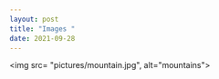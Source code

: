 ```yaml
---
layout: post
title: "Images "
date: 2021-09-28
---
```


<img src= "pictures/mountain.jpg", alt="mountains">
